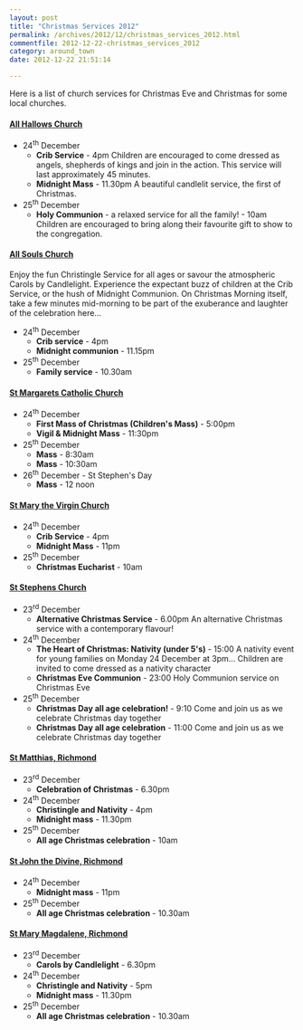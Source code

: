 ```yaml
---
layout: post
title: "Christmas Services 2012"
permalink: /archives/2012/12/christmas_services_2012.html
commentfile: 2012-12-22-christmas_services_2012
category: around_town
date: 2012-12-22 21:51:14

---
```


Here is a list of church services for Christmas Eve and Christmas for some local churches.

#### [All Hallows Church](/directory/church/200506080815)

-   24<sup>th</sup> December
    -   **Crib Service** - 4pm
        Children are encouraged to come dressed as angels, shepherds of kings and join in the action. This service will last approximately 45 minutes.
    -   **Midnight Mass** - 11.30pm
        A beautiful candlelit service, the first of Christmas.
-   25<sup>th</sup> December
    -   **Holy Communion** - a relaxed service for all the family! - 10am
        Children are encouraged to bring along their favourite gift to show to the congregation.

#### [All Souls Church](/directory/church/200506080805)

Enjoy the fun Christingle Service for all ages or savour the atmospheric Carols by Candlelight. Experience the expectant buzz of children at the Crib Service, or the hush of Midnight Communion. On Christmas Morning itself, take a few minutes mid-morning to be part of the exuberance and laughter of the celebration here...

-   24<sup>th</sup> December
    -   **Crib service** - 4pm
    -   **Midnight communion** - 11.15pm
-   25<sup>th</sup> December
    -   **Family service** - 10.30am

#### [St Margarets Catholic Church](/directory/church/200505180349)

-   24<sup>th</sup> December
    -   **First Mass of Christmas (Children's Mass)** - 5:00pm
    -   **Vigil & Midnight Mass** - 11:30pm
-   25<sup>th</sup> December
    -   **Mass** - 8:30am
    -   **Mass** - 10:30am
-   26<sup>th</sup> December - St Stephen's Day
    -   **Mass** - 12 noon

#### [St Mary the Virgin Church](/directory/church/200505180329)

-   24<sup>th</sup> December
    -   **Crib Service** - 4pm
    -   **Midnight Mass** - 11pm
-   25<sup>th</sup> December
    -   **Christmas Eucharist** - 10am

#### [St Stephens Church](/directory/church/200506080822)

-   23<sup>rd</sup> December
    -   **Alternative Christmas Service** - 6.00pm
        An alternative Christmas service with a contemporary flavour!
-   24<sup>th</sup> December
    -   **The Heart of Christmas: Nativity (under 5's)** - 15:00
        A nativity event for young families on Monday 24 December at 3pm... Children are invited to come dressed as a nativity character
    -   **Christmas Eve Communion** - 23:00
        Holy Communion service on Christmas Eve
-   25<sup>th</sup> December
    -   **Christmas Day all age celebration!** - 9:10
        Come and join us as we celebrate Christmas day together
    -   **Christmas Day all age celebration** - 11:00
        Come and join us as we celebrate Christmas day together

#### [St Matthias, Richmond](http://www.richmondteamministry.org/stmatthias)

-   23<sup>rd</sup> December
    -   **Celebration of Christmas** - 6.30pm
-   24<sup>th</sup> December
    -   **Christingle and Nativity** - 4pm
    -   **Midnight mass** - 11.30pm
-   25<sup>th</sup> December
    -   **All age Christmas celebration** - 10am

#### [St John the Divine, Richmond](http://www.richmondteamministry.org/stjohn)

-   24<sup>th</sup> December
    -   **Midnight mass** - 11pm
-   25<sup>th</sup> December
    -   **All age Christmas celebration** - 10.30am

#### [St Mary Magdalene, Richmond](http://www.richmondteamministry.org/stmary)

-   23<sup>rd</sup> December
    -   **Carols by Candlelight** - 6.30pm
-   24<sup>th</sup> December
    -   **Christingle and Nativity** - 5pm
    -   **Midnight mass** - 11.30pm
-   25<sup>th</sup> December
    -   **All age Christmas celebration** - 10.30am
